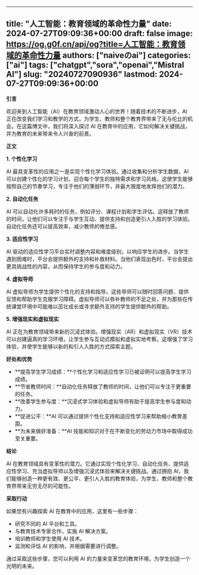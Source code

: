 
---
title: "人工智能：教育领域的革命性力量"
date: 2024-07-27T09:09:36+00:00
draft: false
image: https://og.g0f.cn/api/og?title=人工智能：教育领域的革命性力量
authors: ["naiveのai"]
categories: ["ai"]
tags: ["chatgpt","sora","openai","Mistral AI"]
slug: "20240727090936"
lastmod: 2024-07-27T09:09:36+00:00
---
**引言**

欢迎来到人工智能（AI）在教育领域激动人心的世界！随着技术的不断进步，AI 正在改变我们学习和教学的方式，为学生、教师和整个教育界带来了无与伦比的机会。在这篇博文中，我们将深入探讨 AI 在教育中的应用，它如何解决关键挑战，并为教育的未来带来令人兴奋的前景。

**正文**

**1. 个性化学习**

AI 最具变革性的应用之一是实现个性化学习体验。通过收集和分析学生数据，AI 可以创建个性化的学习计划，迎合每个学生的独特需求和学习风格。这使学生能够按照自己的节奏学习，专注于他们的薄弱环节，并最大限度地发挥他们的潜力。

**2. 自动化任务**

AI 可以自动化许多耗时的任务，例如评分、课程计划和学生评估。这释放了教师的时间，让他们可以专注于与学生互动、提供支持和创造更引人入胜的学习体验。自动化任务还可以提高效率，减少教师的倦怠感。

**3. 适应性学习**

AI 驱动的适应性学习平台实时调整内容和难度级别，以响应学生的进步。当学生遇到困难时，平台会提供额外的支持和补救材料。当他们表现出色时，平台会提出更具挑战性的内容，从而保持学生的参与度和动力。

**4. 虚拟导师**

AI 虚拟导师为学生提供个性化的支持和指导。这些导师可以随时回答问题、提供反馈和帮助学生克服学习障碍。虚拟导师可以弥补教师的不足之处，并为那些在传统课堂环境中可能难以茁壮成长或寻求额外支持的学生提供额外的帮助。

**5. 增强现实和虚拟现实**

AI 正在为教育领域带来新的沉浸式体验。增强现实（AR）和虚拟现实（VR）技术可以创建逼真的学习环境，让学生参与互动式模拟和虚拟实地考察。这增强了学习体验，并使学生能够以新的和引人入胜的方式探索主题。

**好处和优势**

* **提高学生学习成绩：**个性化学习和适应性学习已被证明可以提高学生学习成绩。
* **节省教师时间：**自动化任务释放了教师的时间，让他们可以专注于更重要的任务。
* **改善学生参与度：**沉浸式学习体验和虚拟导师有助于提高学生参与度和动力。
* **促进公平：**AI 可以通过提供个性化支持和适应性学习来帮助缩小教育差距。
* **为未来做好准备：**AI 技能和知识对于在不断变化的劳动力市场中取得成功至关重要。

**结论**

AI 在教育领域具有变革性的潜力。它通过实现个性化学习、自动化任务、提供适应性学习、充当虚拟导师以及增强沉浸式体验来解决关键挑战。通过拥抱 AI，我们能够创造一种更有效、更公平、更引人入胜的教育体验，为学生、教师和整个教育界带来无穷无尽的可能性。

**采取行动**

如果您有兴趣探索 AI 在教育中的应用，这里有一些步骤：

* 研究不同的 AI 平台和工具。
* 与教育技术专家合作，实施 AI 解决方案。
* 培训教师和学生使用 AI 技术。
* 监测和评估 AI 的影响，并根据需要进行调整。

通过采取这些步骤，您可以利用 AI 的力量来变革您的教育环境，为学生创造一个光明的未来。